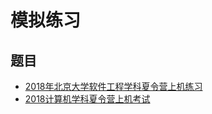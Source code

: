 # 模拟练习

## 题目

- [2018年北京大学软件工程学科夏令营上机练习](http://bailian.openjudge.cn/ssxly2018lx/)
- [2018计算机学科夏令营上机考试](http://bailian.openjudge.cn/xly2018/)
